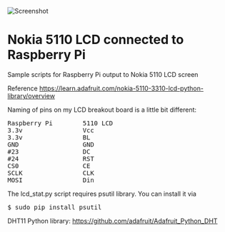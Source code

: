 ![Screenshot](http://3.bp.blogspot.com/-5L1u_x6TsD8/VcaiZ0izL6I/AAAAAAAACTc/jZq5sDXxfkY/s320/IMAG1228.jpg "Photo")

# Nokia 5110 LCD connected to Raspberry Pi
Sample scripts for Raspberry Pi output to Nokia 5110 LCD screen

Reference https://learn.adafruit.com/nokia-5110-3310-lcd-python-library/overview

Naming of pins on my LCD breakout board is a little bit different:
<pre>
Raspberry Pi        5110 LCD
3.3v                Vcc
3.3v                BL
GND                 GND
#23                 DC
#24                 RST
CS0                 CE
SCLK                CLK
MOSI                Din
</pre>

The lcd_stat.py script requires psutil library.  You can install it via
<pre>
$ sudo pip install psutil
</pre>

DHT11 Python library:
https://github.com/adafruit/Adafruit_Python_DHT
